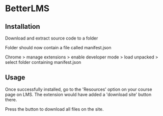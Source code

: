 # BetterLMS

## Installation
Download and extract source code to a folder

Folder should now contain a file called manifest.json

Chrome > manage extensions > enable developer mode > load unpacked > select folder containing manifest.json

## Usage
Once successfully installed, go to the 'Resources' option on your course page on LMS. The extension would have added a 'download site' button there.

Press the button to download all files on the site.
